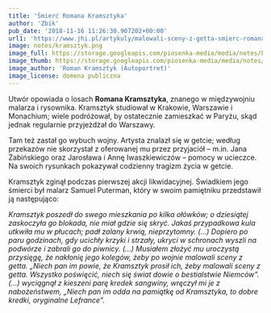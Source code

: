 ```yaml
---
title: 'Śmierć Romana Kramsztyka'
author: 'Zbik'
pub_date: '2018-11-16 11:26:30.907202+00:00'
url1: 'https://www.jhi.pl/artykuly/malowali-sceny-z-getta-smierc-romana-kramsztyka,35'
image: notes/kramsztyk.png
image_full: https://storage.googleapis.com/piosenka-media/media/notes/kramsztyk.png
image_thumb: https://storage.googleapis.com/piosenka-media/media/notes/kramsztyk.png.0x300_q85_upscale.jpg
image_author: 'Roman Kramsztyk (Autoportret)'
image_license: domena publiczna
---
```


Utwór opowiada o losach **Romana Kramsztyka**, znanego w międzywojniu malarza i rysownika. Kramsztyk studiował w Krakowie, Warszawie i Monachium; wiele podróżował, by ostatecznie zamieszkać w Paryżu, skąd jednak regularnie przyjeżdżał do Warszawy. 

Tam też zastał go wybuch wojny. Artysta znalazł się w getcie; według przekazów nie skorzystał z oferowanej mu przez przyjaciół – m.in. Jana Żabińskiego oraz Jarosława i Annę Iwaszkiewiczów – pomocy w ucieczce. Na swoich rysunkach pokazywał codzienny tragizm życia w getcie.

Kramsztyk zginął podczas pierwszej akcji likwidacyjnej. Świadkiem jego śmierci był malarz Samuel Puterman, który w swoim pamiętniku przedstawił ją następująco:

_Kramsztyk poszedł do swego mieszkania po kilka ołówków; o dziesiątej zaskoczyła go blokada, nie miał gdzie się skryć. Jakaś przypadkowa kula utkwiła mu w płucach; padł zalany krwią, nieprzytomny. \(...\) Dopiero po paru godzinach, gdy ucichły krzyki i strzały, ukryci w schronach wyszli na podwórze i zabrali go do piwnicy. \(...\) Musiałem złożyć mu uroczystą przysięgę, że nakłonię jego kolegów, żeby po wojnie malowali sceny z getta. „Niech pan im powie, że Kramsztyk prosił ich, żeby malowali sceny z getta. Wszystko poświęcić, niech się świat dowie o bestialstwie Niemców”. \(...\) wyciągnął z kieszeni parę kredek sangwiny, wręczył mi je z nabożeństwem, „Niech pan im odda na pamiątkę od Kramsztyka, to dobre kredki, oryginalne Lefrance”._